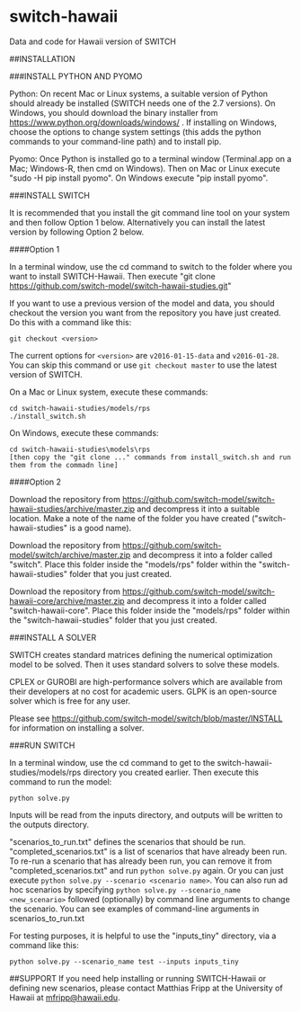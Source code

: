 # switch-hawaii
Data and code for Hawaii version of SWITCH

##INSTALLATION

###INSTALL PYTHON AND PYOMO

Python: On recent Mac or Linux systems, a suitable version of Python should already be installed (SWITCH needs one of the 2.7 versions). On Windows, you should download the binary installer from https://www.python.org/downloads/windows/ . If installing on Windows, choose the options to change system settings (this adds the python commands to your command-line path) and to install pip.

Pyomo: Once Python is installed go to a terminal window (Terminal.app on a Mac; Windows-R, then cmd on Windows). Then on Mac or Linux execute "sudo -H pip install pyomo". On Windows execute "pip install pyomo".

###INSTALL SWITCH

It is recommended that you install the git command line tool on your system and then follow Option 1 below. Alternatively you can install the latest version by following Option 2 below.

####Option 1

In a terminal window, use the cd command to switch to the folder where you want to install SWITCH-Hawaii. Then execute "git clone https://github.com/switch-model/switch-hawaii-studies.git"

If you want to use a previous version of the model and data, you should checkout the version you want from the repository you have just created. Do this with a command like this:
```
git checkout <version>
```
The current options for `<version>` are `v2016-01-15-data` and `v2016-01-28`. You can skip this command or use `git checkout master` to use the latest version of SWITCH.

On a Mac or Linux system, execute these commands:
```
cd switch-hawaii-studies/models/rps
./install_switch.sh
```
On Windows, execute these commands:
```
cd switch-hawaii-studies\models\rps
[then copy the "git clone ..." commands from install_switch.sh and run them from the commadn line]
```
####Option 2

Download the repository from https://github.com/switch-model/switch-hawaii-studies/archive/master.zip and decompress it into a suitable location. Make a note of the name of the folder you have created ("switch-hawaii-studies" is a good name).

Download the repository from https://github.com/switch-model/switch/archive/master.zip and decompress it into a folder called "switch". Place this folder inside the "models/rps" folder within the "switch-hawaii-studies" folder that you just created.

Download the repository from https://github.com/switch-model/switch-hawaii-core/archive/master.zip and decompress it into a folder called "switch-hawaii-core". Place this folder inside the "models/rps" folder within the "switch-hawaii-studies" folder that you just created.

###INSTALL A SOLVER

SWITCH creates standard matrices defining the numerical optimization model to be solved. Then it uses standard solvers to solve these models. 

CPLEX or GUROBI are high-performance solvers which are available from their developers at no cost for academic users. GLPK is an open-source solver which is free for any user. 

Please see https://github.com/switch-model/switch/blob/master/INSTALL for information on installing a solver.

###RUN SWITCH

In a terminal window, use the cd command to get to the switch-hawaii-studies/models/rps directory you created earlier. Then execute this command to run the model:
```
python solve.py
```
Inputs will be read from the inputs directory, and outputs will be written to the outputs directory. 

"scenarios_to_run.txt" defines the scenarios that should be run. "completed_scenarios.txt" is a list of 
scenarios that have already been run. To re-run a scenario that has already been run, you can remove it 
from "completed_scenarios.txt" and run `python solve.py` again. Or you can just execute 
`python solve.py --scenario <scenario name>`. You can also run ad hoc scenarios by specifying 
`python solve.py --scenario_name <new_scenario>` followed (optionally) by command line arguments 
to change the scenario. You can see examples of command-line arguments in scenarios_to_run.txt

For testing purposes, it is helpful to use the "inputs_tiny" directory, via a command like this:
```
python solve.py --scenario_name test --inputs inputs_tiny
```

##SUPPORT
If you need help installing or running SWITCH-Hawaii or defining new scenarios, please contact Matthias Fripp at the University of Hawaii at <mfripp@hawaii.edu>.
